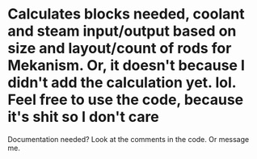 # Calculates blocks needed, coolant and steam input/output based on size and layout/count of rods for Mekanism. Or, it doesn't because I didn't add the calculation yet. lol. Feel free to use the code, because it's shit so I don't care

Documentation needed? Look at the comments in the code. Or message me.
